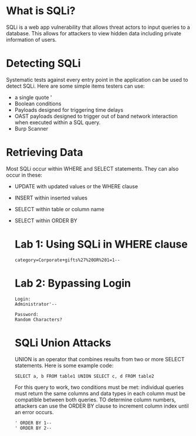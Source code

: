 # What is SQLi?
SQLi is a web app vulnerability that allows threat actors to input queries to a database. This allows for attackers to view hidden data including private information of users. 

# Detecting SQLi 
Systematic tests against every entry point in the application can be used to detect SQLi. Here are some simple items testers can use:
- a single quote '
- Boolean conditions
- Payloads designed for triggering time delays
- OAST payloads designed to trigger out of band network interaction when executed within a SQL query.
- Burp Scanner

# Retrieving Data
Most SQLi occur within WHERE and SELECT statements. They can also occur in these:
- UPDATE with updated values or the WHERE clause 
- INSERT within inserted values
- SELECT within table or column name
- SELECT within ORDER BY

  # Lab 1: Using SQLi in WHERE clause
  ~~~
  category=Corporate+gifts%27%20OR%201=1--
  ~~~
  # Lab 2: Bypassing Login
  ~~~
  Login:
  Administrator'--

  Password:
  Random Characters?
  ~~~

  # SQLi Union Attacks
  UNION is an operator that combines results from two or more SELECT statements. Here is some example code:
  ~~~
  SELECT a, b FROM table1 UNION SELECT c, d FROM table2
  ~~~
  For this query to work, two conditions must be met: individual queries must return the same columns and data types in each column must be compatible between both queries. TO determine column numbers,
  attackers can use the ORDER BY clause to increment column index until an error occurs.
  ~~~
  ' ORDER BY 1--
  ' ORDER BY 2--
  ~~~

  

  
